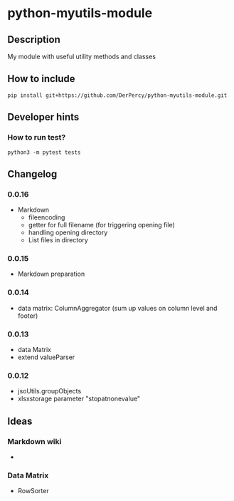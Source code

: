 # python-myutils-module
## Description
My module with useful utility methods and classes

## How to include
```
pip install git+https://github.com/DerPercy/python-myutils-module.git
```

## Developer hints
### How to run test?
```
python3 -m pytest tests
```

## Changelog

### 0.0.16
* Markdown
  * fileencoding
  * getter for full filename (for triggering opening file)
  * handling opening directory
  * List files in directory

### 0.0.15
* Markdown preparation

### 0.0.14
* data matrix: ColumnAggregator (sum up values on column level and footer)

### 0.0.13
* data Matrix
* extend valueParser

### 0.0.12
* jsoUtils.groupObjects
* xlsxstorage parameter "stopatnonevalue"

## Ideas
### Markdown wiki
*

### Data Matrix
- RowSorter
